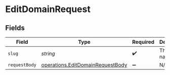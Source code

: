 # EditDomainRequest


## Fields

| Field                                                                                | Type                                                                                 | Required                                                                             | Description                                                                          | Example                                                                              |
| ------------------------------------------------------------------------------------ | ------------------------------------------------------------------------------------ | ------------------------------------------------------------------------------------ | ------------------------------------------------------------------------------------ | ------------------------------------------------------------------------------------ |
| `slug`                                                                               | *string*                                                                             | :heavy_check_mark:                                                                   | The domain name.                                                                     | acme.com                                                                             |
| `requestBody`                                                                        | [operations.EditDomainRequestBody](../../models/operations/editdomainrequestbody.md) | :heavy_minus_sign:                                                                   | N/A                                                                                  |                                                                                      |